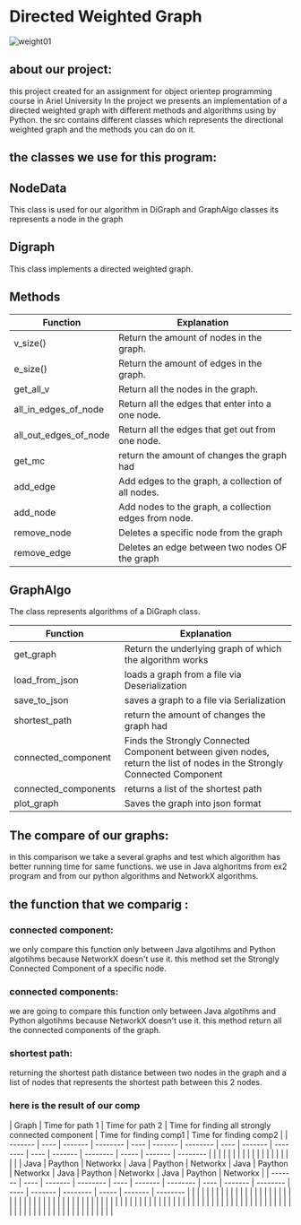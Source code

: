 # Directed Weighted Graph
![weight01](https://user-images.githubusercontent.com/74146562/104093717-f4c32800-5294-11eb-866b-8a922a9afa9d.gif)

## about our project:
this project created for an assignment for object orientep programming course in Ariel University
In the project we presents an implementation of a directed weighted graph with different methods and algorithms using by Python.
the src contains different classes which represents the directional weighted graph and the methods you can do on it.

## the classes we use for this program:

## NodeData
This class is used for our algorithm in  DiGraph and GraphAlgo classes its represents a node in the graph

## Digraph
This class implements a directed weighted graph.

## Methods

| Function  | Explanation |
| ------------- | ------------- |
|   v_size()   |  Return the amount of nodes in the graph.    |
|    e_size()  |    Return the amount of edges in the graph.  |
|   get_all_v   |   Return all the nodes in the graph.   |
|    all_in_edges_of_node  |   Return all the edges that enter into a one node.   |
|    all_out_edges_of_node | Return all the edges that get out from one node.    |
|   get_mc   | return the amount of changes the graph had  |
|    add_edge  |  Add  edges to the graph, a collection of all nodes.    |
|     add_node |   Add nodes to the graph, a collection edges from node.  |
|     remove_node |  Deletes a specific node from the graph   |
|    remove_edge  | Deletes an edge between two nodes OF the graph     |


## GraphAlgo
The class represents algorithms of a DiGraph class.

| Function  | Explanation |
| ------------- | ------------- |
|   get_graph   | Return the underlying graph of which the algorithm works    |
|    load_from_json  |   loads a graph from a file via Deserialization  |
|   save_to_json   |  saves a graph to a file via Serialization   |
|  shortest_path  | return the amount of changes the graph had  |
|    connected_component  | Finds the Strongly Connected Component  between given nodes, return the list of nodes in the Strongly Connected Component    |
|     connected_components |  returns a list of the shortest path  |
|    plot_graph |  Saves the graph into json format   |

## The compare of our graphs:
in this comparison we take a several graphs and test which algorithm has better running time for same functions. we use in Java alghoritms from ex2 program and from our python algorithms and  NetworkX algorithms.

## the function that we comparig :

### connected component: 
we only compare this function only between Java algotihms and Python algotihms because NetworkX doesn't use it.
this method set the Strongly Connected Component  of a specific node.
### connected components:
we are going to compare this function only between Java algotihms and Python algotihms because NetworkX doesn't use it. this method return all the connected components of the graph.

### shortest path:
returning the shortest path distance between two nodes in the graph and a list of nodes that represents the shortest path between this 2 nodes. 

### here is the result of our comp

| Graph  | Time for path 1 | Time for path 2 | Time for finding all strongly connected component  | Time for finding comp1 |  Time for finding comp2 |
| ------- | ---- | ------- | -------- |  ---- | ------- | -------- |  ---- | ------- | -------- |  ---- | ------- | -------- | ----- | ------- | -------- |
|         |      |         |          |       |         |          |       |         |          |       |         |          |       |         |           |
|         | Java | Paython | Networkx |  Java | Paython | Networkx |  Java | Paython | Networkx |  Java | Paython | Networkx |  Java | Paython | Networkx |
| ------- | ---- | ------- | -------- |  ---- | ------- | -------- |  ---- | ------- | -------- |  ---- | ------- | -------- | ----- | ------- | -------- |
|         |      |         |          |       |         |          |       |         |          |       |         |          |       |         |           |
|         |      |         |          |       |         |          |       |         |          |       |         |          |       |         |           |
|         |      |         |          |       |         |          |       |         |          |       |         |          |       |         |           |
|         |      |         |          |       |         |          |       |         |          |       |         |          |       |         |           |
|         |      |         |          |       |         |          |       |         |          |       |         |          |       |         |           |
|         |      |         |          |       |         |          |       |         |          |       |         |          |       |         |           |


